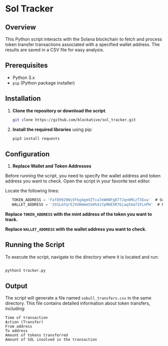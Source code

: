 # Sol Tracker

## Overview

This Python script interacts with the Solana blockchain to fetch and process token transfer transactions associated with a specified wallet address. The results are saved in a CSV file for easy analysis.

## Prerequisites

- Python 3.x
- `pip` (Python package installer)

## Installation

1. **Clone the repository or download the script**.

    ```bash
   git clone https://github.com/blockative/sol_tracker.git
    ```



2. **Install the required libraries** using pip:

   ```bash
   pip3 install requests
   ```


## Configuration
1. **Replace Wallet and Token Addresses**

Before running the script, you need to specify the wallet address and token address you want to check.
Open the script in your favorite text editor.

Locate the following lines:

 ```javascript
    TOKEN_ADDRESS = 'Faf89929Ni9fbg4gmVZTca7eW6NFg877Jqn6MizT3Gvw'  # SoBULL token address (mint address)
    WALLET_ADDRESS = '291Lm7qrEJVUHmmmSSHhdiYpMHEXR76iaqX4afSFLnPH'  # Replace with your wallet address
```
**Replace `TOKEN_ADDRESS` with the mint address of the token you want to track.**

**Replace `WALLET_ADDRESS` with the wallet address you want to check.**

## Running the Script
To execute the script, navigate to the directory where it is located and run:
```bash

python3 tracker.py
```

## Output

The script will generate a file named `sobull_transfers.csv` in the same directory. This file contains detailed information about token transfers, including:

```
Time of transaction
Action (Transfer)
From address
To address
Amount of tokens transferred
Amount of SOL involved in the transaction
```



